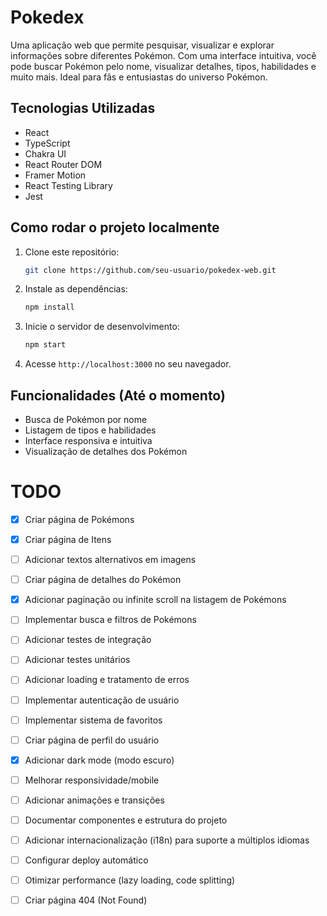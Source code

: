 # Pokedex

Uma aplicação web que permite pesquisar, visualizar e explorar informações sobre diferentes Pokémon. Com uma interface intuitiva, você pode buscar Pokémon pelo nome, visualizar detalhes, tipos, habilidades e muito mais. Ideal para fãs e entusiastas do universo Pokémon.

## Tecnologias Utilizadas

- React
- TypeScript
- Chakra UI
- React Router DOM
- Framer Motion
- React Testing Library
- Jest

## Como rodar o projeto localmente

1. Clone este repositório:
   ```bash
   git clone https://github.com/seu-usuario/pokedex-web.git
   ```
2. Instale as dependências:
   ```bash
   npm install
   ```
3. Inicie o servidor de desenvolvimento:
   ```bash
   npm start
   ```
4. Acesse `http://localhost:3000` no seu navegador.

## Funcionalidades (Até o momento)

- Busca de Pokémon por nome
- Listagem de tipos e habilidades
- Interface responsiva e intuitiva
- Visualização de detalhes dos Pokémon

# TODO

- [x] Criar página de Pokémons
- [x] Criar página de Itens
- [ ] Adicionar textos alternativos em imagens
- [ ] Criar página de detalhes do Pokémon
- [x] Adicionar paginação ou infinite scroll na listagem de Pokémons
- [ ] Implementar busca e filtros de Pokémons
- [ ] Adicionar testes de integração
- [ ] Adicionar testes unitários
- [ ] Adicionar loading e tratamento de erros
- [ ] Implementar autenticação de usuário
- [ ] Implementar sistema de favoritos
- [ ] Criar página de perfil do usuário
- [x] Adicionar dark mode (modo escuro)
- [ ] Melhorar responsividade/mobile
- [ ] Adicionar animações e transições
- [ ] Documentar componentes e estrutura do projeto
- [ ] Adicionar internacionalização (i18n) para suporte a múltiplos idiomas
- [ ] Configurar deploy automático
- [ ] Otimizar performance (lazy loading, code splitting)
- [ ] Criar página 404 (Not Found)

